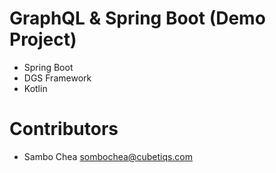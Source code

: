 # GraphQL & Spring Boot (Demo Project)
- Spring Boot
- DGS Framework
- Kotlin

# Contributors
- Sambo Chea <sombochea@cubetiqs.com>
